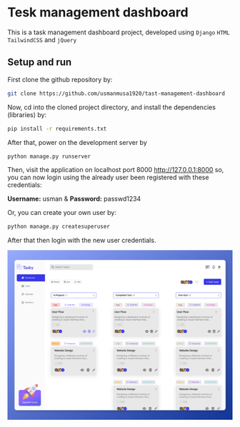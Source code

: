 # Tesk management dashboard

This is a task management dashboard project, developed using `Django` `HTML` `TailwindCSS` and `jQuery`

## Setup and run

First clone the github repository by:

```sh
git clone https://github.com/usmanmusa1920/tast-management-dashboard
```

Now, cd into the cloned project directory, and install the dependencies (libraries) by:

```sh
pip install -r requirements.txt
```

After that, power on the development server by

```sh
python manage.py runserver
```

Then, visit the application on localhost port 8000 <a href="http://127.0.0.1:8000">http://127.0.0.1:8000</a> so, you can now login using the already user been registered with these credentials:

<b>Username:</b> usman & <b>Password:</b> passwd1234

Or, you can create your own user by:

```sh
python manage.py createsuperuser
```

After that then login with the new user credentials.

![snippet_theme](screenshot.png)
